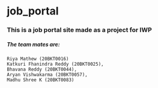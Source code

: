 # job_portal
### This is a job portal site made as a project for IWP
##### The team mates are:
    Riya Mathew (20BKT0016)
    Katkuri Fhanindra Reddy (20BKT0025),
    Bhavana Reddy (20BKT0044),
    Aryan Vishwakarma (20BKT0057),
    Madhu Shree K (20BKT0083)
